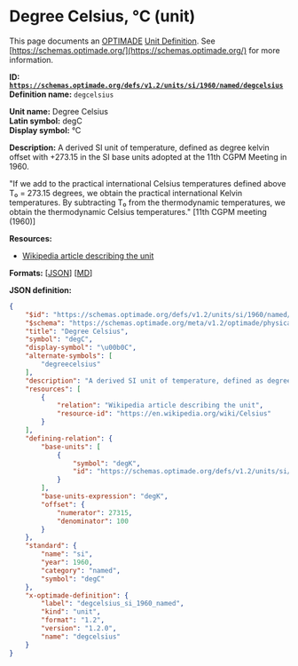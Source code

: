 # Degree Celsius, °C (unit)

This page documents an [OPTIMADE](https://www.optimade.org/) [Unit Definition](https://schemas.optimade.org/#definitions). See [https://schemas.optimade.org/](https://schemas.optimade.org/) for more information.

**ID: [`https://schemas.optimade.org/defs/v1.2/units/si/1960/named/degcelsius`](https://schemas.optimade.org/defs/v1.2/units/si/1960/named/degcelsius.md)**  
**Definition name:** `degcelsius`

**Unit name:** Degree Celsius  
**Latin symbol:** degC  
**Display symbol:** °C  
  
**Description:** A derived SI unit of temperature, defined as degree kelvin offset with +273.15 in the SI base units adopted at the 11th CGPM Meeting in 1960.

"If we add to the practical international Celsius temperatures defined above T₀ = 273.15 degrees, we obtain the practical international Kelvin temperatures. By subtracting T₀ from the thermodynamic temperatures, we obtain the thermodynamic Celsius temperatures." [11th CGPM meeting (1960)]

**Resources:**

- [Wikipedia article describing the unit](https://en.wikipedia.org/wiki/Celsius)


**Formats:** [[JSON](degcelsius.json)] [[MD](degcelsius.md)]

**JSON definition:**

``` json
{
    "$id": "https://schemas.optimade.org/defs/v1.2/units/si/1960/named/degcelsius",
    "$schema": "https://schemas.optimade.org/meta/v1.2/optimade/physical_unit_definition.json",
    "title": "Degree Celsius",
    "symbol": "degC",
    "display-symbol": "\u00b0C",
    "alternate-symbols": [
        "degreecelsius"
    ],
    "description": "A derived SI unit of temperature, defined as degree kelvin offset with +273.15 in the SI base units adopted at the 11th CGPM Meeting in 1960.\n\n\"If we add to the practical international Celsius temperatures defined above T\u2080 = 273.15 degrees, we obtain the practical international Kelvin temperatures. By subtracting T\u2080 from the thermodynamic temperatures, we obtain the thermodynamic Celsius temperatures.\" [11th CGPM meeting (1960)]",
    "resources": [
        {
            "relation": "Wikipedia article describing the unit",
            "resource-id": "https://en.wikipedia.org/wiki/Celsius"
        }
    ],
    "defining-relation": {
        "base-units": [
            {
                "symbol": "degK",
                "id": "https://schemas.optimade.org/defs/v1.2/units/si/1960/base/degreekelvin"
            }
        ],
        "base-units-expression": "degK",
        "offset": {
            "numerator": 27315,
            "denominator": 100
        }
    },
    "standard": {
        "name": "si",
        "year": 1960,
        "category": "named",
        "symbol": "degC"
    },
    "x-optimade-definition": {
        "label": "degcelsius_si_1960_named",
        "kind": "unit",
        "format": "1.2",
        "version": "1.2.0",
        "name": "degcelsius"
    }
}
```